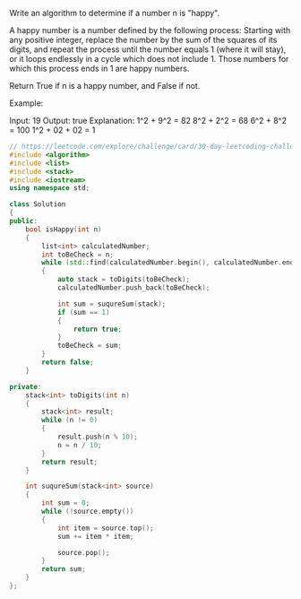 Write an algorithm to determine if a number n is "happy".

A happy number is a number defined by the following process: Starting with any positive integer, replace the number by the sum of the squares of its digits, and repeat the process until the number equals 1 (where it will stay), or it loops endlessly in a cycle which does not include 1. Those numbers for which this process ends in 1 are happy numbers.

Return True if n is a happy number, and False if not.

Example: 

Input: 19
Output: true
Explanation: 
1^2 + 9^2 = 82
8^2 + 2^2 = 68
6^2 + 8^2 = 100
1^2 + 02 + 02 = 1

```C++
// https://leetcode.com/explore/challenge/card/30-day-leetcoding-challenge/528/week-1/3284/
#include <algorithm>
#include <list>
#include <stack>
#include <iostream>
using namespace std;

class Solution
{
public:
    bool isHappy(int n)
    {
        list<int> calculatedNumber;
        int toBeCheck = n;
        while (std::find(calculatedNumber.begin(), calculatedNumber.end(), toBeCheck) == calculatedNumber.end())
        {
            auto stack = toDigits(toBeCheck);
            calculatedNumber.push_back(toBeCheck);

            int sum = suqureSum(stack);
            if (sum == 1)
            {
                return true;
            }
            toBeCheck = sum;
        }
        return false;
    }

private:
    stack<int> toDigits(int n)
    {
        stack<int> result;
        while (n != 0)
        {
            result.push(n % 10);
            n = n / 10;
        }
        return result;
    }

    int suqureSum(stack<int> source)
    {
        int sum = 0;
        while (!source.empty())
        {
            int item = source.top();
            sum += item * item;

            source.pop();
        }
        return sum;
    }
};
```